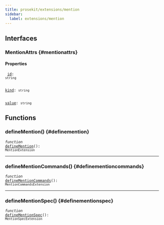 ```yaml
---
title: prosekit/extensions/mention
sidebar:
  label: extensions/mention
---
```


## Interfaces

### MentionAttrs {#mentionattrs}

#### Properties

<dl>

<dt>

<code data-typedoc-declaration><i></i> <a id="id" href="#id">id</a>: `string`</code>

</dt>

</dl>

<dl>

<dt>

<code data-typedoc-declaration><i></i> <a id="kind" href="#kind">kind</a>: `string`</code>

</dt>

</dl>

<dl>

<dt>

<code data-typedoc-declaration><i></i> <a id="value" href="#value">value</a>: `string`</code>

</dt>

</dl>

## Functions

### defineMention() {#definemention}

<dl>

<dt>

<code data-typedoc-declaration><i>function</i> <i></i> <a id="definemention-2" href="#definemention-2">defineMention</a>(): `MentionExtension`</code>

</dt>

<dd>

</dd>

</dl>

***

### defineMentionCommands() {#definementioncommands}

<dl>

<dt>

<code data-typedoc-declaration><i>function</i> <i></i> <a id="definementioncommands-2" href="#definementioncommands-2">defineMentionCommands</a>(): `MentionCommandsExtension`</code>

</dt>

</dl>

***

### defineMentionSpec() {#definementionspec}

<dl>

<dt>

<code data-typedoc-declaration><i>function</i> <i></i> <a id="definementionspec-2" href="#definementionspec-2">defineMentionSpec</a>(): `MentionSpecExtension`</code>

</dt>

<dd>

</dd>

</dl>

